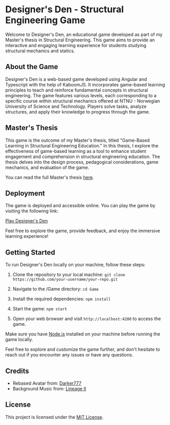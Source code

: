 # Designer's Den - Structural Engineering Game

Welcome to Designer's Den, an educational game developed as part of my Master's thesis in Structural Engineering. This game aims to provide an interactive and engaging learning experience for students studying structural mechanics and statics.

## About the Game

Designer's Den is a web-based game developed using Angular and Typescript with the help of KaboomJS. It incorporates game-based learning principles to teach and reinforce fundamental concepts in structural engineering. The game features various levels, each corresponding to a specific course within structural mechanics offered at NTNU - Norwegian University of Science and Technology. Players solve tasks, analyze structures, and apply their knowledge to progress through the game.

## Master's Thesis

This game is the outcome of my Master's thesis, titled "Game-Based Learning in Structural Engineering Education." In this thesis, I explore the effectiveness of game-based learning as a tool to enhance student engagement and comprehension in structural engineering education. The thesis delves into the design process, pedagogical considerations, game mechanics, and evaluation of the game.

You can read the full Master's thesis [here](link-to-your-thesis-pdf).

## Deployment

The game is deployed and accessible online. You can play the game by visiting the following link:

[Play Designer's Den](https://silly-douhua-cdfe30.netlify.app/)

Feel free to explore the game, provide feedback, and enjoy the immersive learning experience!

## Getting Started

To run Designer's Den locally on your machine, follow these steps:

1. Clone the repository to your local machine:
`git clone https://github.com/your-username/your-repo.git`

2. Navigate to the /Game directory:
`cd Game`

3. Install the required dependencies:
`npm install`

4. Start the game:
`npm start`

5. Open your web browser and visit `http://localhost:4200` to access the game.

Make sure you have [Node.js](https://nodejs.org/) installed on your machine before running the game locally.

Feel free to explore and customize the game further, and don't hesitate to reach out if you encounter any issues or have any questions.

## Credits
- Rebased Avatar from: [Darker777](https://www.reddit.com/r/spelunky/comments/8gawbz/i_made_a_custom_character_for_myself_sharing_it/)
- Background Music from: [Lineage II](https://www.youtube.com/watch?v=62Nl7CmdwUU)

## License

This project is licensed under the [MIT License](https://opensource.org/license/mit/).

